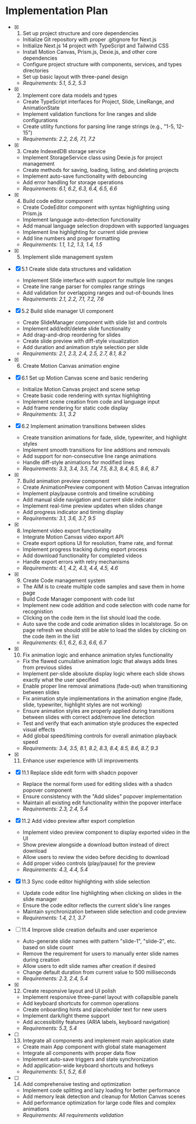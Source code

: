 # Implementation Plan

- [x] 1. Set up project structure and core dependencies

  - Initialize Git repository with proper .gitignore for Next.js
  - Initialize Next.js 14 project with TypeScript and Tailwind CSS
  - Install Motion Canvas, Prism.js, Dexie.js, and other core dependencies
  - Configure project structure with components, services, and types directories
  - Set up basic layout with three-panel design
  - _Requirements: 5.1, 5.2, 5.3_

- [x] 2. Implement core data models and types

  - Create TypeScript interfaces for Project, Slide, LineRange, and AnimationState
  - Implement validation functions for line ranges and slide configurations
  - Create utility functions for parsing line range strings (e.g., "1-5, 12-15")
  - _Requirements: 2.2, 2.6, 7.1, 7.2_

- [x] 3. Create IndexedDB storage service

  - Implement StorageService class using Dexie.js for project management
  - Create methods for saving, loading, listing, and deleting projects
  - Implement auto-save functionality with debouncing
  - Add error handling for storage operations
  - _Requirements: 6.1, 6.2, 6.3, 6.4, 6.5, 6.6_

- [x] 4. Build code editor component

  - Create CodeEditor component with syntax highlighting using Prism.js
  - Implement language auto-detection functionality
  - Add manual language selection dropdown with supported languages
  - Implement line highlighting for current slide preview
  - Add line numbers and proper formatting
  - _Requirements: 1.1, 1.2, 1.3, 1.4, 1.5_

- [x] 5. Implement slide management system
- [x] 5.1 Create slide data structures and validation

  - Implement Slide interface with support for multiple line ranges
  - Create line range parser for complex range strings
  - Add validation for overlapping ranges and out-of-bounds lines
  - _Requirements: 2.1, 2.2, 7.1, 7.2, 7.6_

- [x] 5.2 Build slide manager UI component

  - Create SlideManager component with slide list and controls
  - Implement add/edit/delete slide functionality
  - Add drag-and-drop reordering for slides
  - Create slide preview with diff-style visualization
  - Add duration and animation style selection per slide
  - _Requirements: 2.1, 2.3, 2.4, 2.5, 2.7, 8.1, 8.2_

- [x] 6. Create Motion Canvas animation engine
- [x] 6.1 Set up Motion Canvas scene and basic rendering

  - Initialize Motion Canvas project and scene setup
  - Create basic code rendering with syntax highlighting
  - Implement scene creation from code and language input
  - Add frame rendering for static code display
  - _Requirements: 3.1, 3.2_

- [x] 6.2 Implement animation transitions between slides

  - Create transition animations for fade, slide, typewriter, and highlight styles
  - Implement smooth transitions for line additions and removals
  - Add support for non-consecutive line range animations
  - Handle diff-style animations for modified lines
  - _Requirements: 3.3, 3.4, 3.5, 7.4, 7.5, 8.3, 8.4, 8.5, 8.6, 8.7_

- [x] 7. Build animation preview component

  - Create AnimationPreview component with Motion Canvas integration
  - Implement play/pause controls and timeline scrubbing
  - Add manual slide navigation and current slide indicator
  - Implement real-time preview updates when slides change
  - Add progress indicator and timing display
  - _Requirements: 3.1, 3.6, 3.7, 9.5_

- [x] 8. Implement video export functionality

  - Integrate Motion Canvas video export API
  - Create export options UI for resolution, frame rate, and format
  - Implement progress tracking during export process
  - Add download functionality for completed videos
  - Handle export errors with retry mechanisms
  - _Requirements: 4.1, 4.2, 4.3, 4.4, 4.5, 4.6_

- [x] 9. Create Code management system

  - The AIM is to create multiple code samples and save them in home page
  - Build Code Manager component with code list
  - Implement new code addition and code selection with code name for recognistion
  - Clicking on the code item in the list should load the code.
  - Auto save the code and code animation slides in localstorage. So on page refresh we should still be able to load the slides by clicking on the code item in the list
  - _Requirements: 6.1, 6.2, 6.3, 6.6, 6.7_

- [x] 10. Fix animation logic and enhance animation styles functionality

  - Fix the flawed cumulative animation logic that always adds lines from previous slides
  - Implement per-slide absolute display logic where each slide shows exactly what the user specified
  - Enable proper line removal animations (fade-out) when transitioning between slides
  - Fix animation style implementations in the animation engine (fade, slide, typewriter, highlight styles are not working)
  - Ensure animation styles are properly applied during transitions between slides with correct add/remove line detection
  - Test and verify that each animation style produces the expected visual effects
  - Add global speed/timing controls for overall animation playback speed
  - _Requirements: 3.4, 3.5, 8.1, 8.2, 8.3, 8.4, 8.5, 8.6, 8.7, 9.3_

- [x] 11. Enhance user experience with UI improvements
- [x] 11.1 Replace slide edit form with shadcn popover

  - Replace the normal form used for editing slides with a shadcn popover component
  - Ensure consistency with the "Add slides" popover implementation
  - Maintain all existing edit functionality within the popover interface
  - _Requirements: 2.3, 2.4, 5.4_

- [x] 11.2 Add video preview after export completion

  - Implement video preview component to display exported video in the UI
  - Show preview alongside a download button instead of direct download
  - Allow users to review the video before deciding to download
  - Add proper video controls (play/pause) for the preview
  - _Requirements: 4.3, 4.4, 5.4_

- [x] 11.3 Sync code editor highlighting with slide selection

  - Update code editor line highlighting when clicking on slides in the slide manager
  - Ensure the code editor reflects the current slide's line ranges
  - Maintain synchronization between slide selection and code preview
  - _Requirements: 1.4, 2.1, 3.7_

- [ ] 11.4 Improve slide creation defaults and user experience

  - Auto-generate slide names with pattern "slide-1", "slide-2", etc. based on slide count
  - Remove the requirement for users to manually enter slide names during creation
  - Allow users to edit slide names after creation if desired
  - Change default duration from current value to 500 milliseconds
  - _Requirements: 2.3, 2.4, 5.4_

- [x] 12. Create responsive layout and UI polish

  - Implement responsive three-panel layout with collapsible panels
  - Add keyboard shortcuts for common operations
  - Create onboarding hints and placeholder text for new users
  - Implement dark/light theme support
  - Add accessibility features (ARIA labels, keyboard navigation)
  - _Requirements: 5.3, 5.4_

- [ ] 13. Integrate all components and implement main application state

  - Create main App component with global state management
  - Integrate all components with proper data flow
  - Implement auto-save triggers and state synchronization
  - Add application-wide keyboard shortcuts and hotkeys
  - _Requirements: 5.1, 5.2, 6.6_

- [ ] 14. Add comprehensive testing and optimization
  - Implement code splitting and lazy loading for better performance
  - Add memory leak detection and cleanup for Motion Canvas scenes
  - Add performance optimization for large code files and complex animations
  - _Requirements: All requirements validation_
